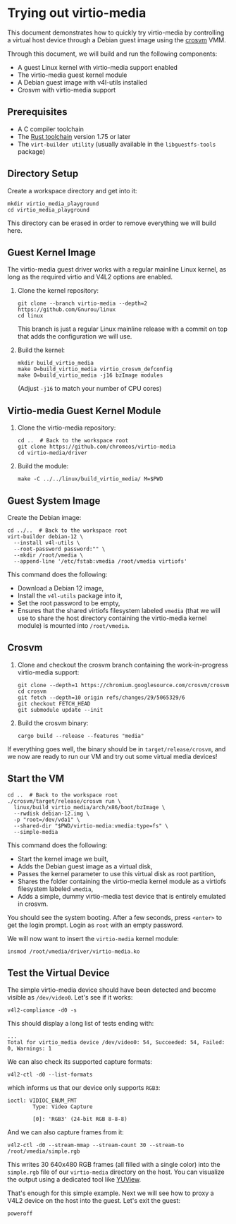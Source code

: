 # Trying out virtio-media

This document demonstrates how to quickly try virtio-media by controlling a
virtual host device through a Debian guest image using the
[crosvm](https://crosvm.dev/book/) VMM.

Through this document, we will build and run the following components:

- A guest Linux kernel with virtio-media support enabled
- The virtio-media guest kernel module
- A Debian guest image with v4l-utils installed
- Crosvm with virtio-media support

## Prerequisites

- A C compiler toolchain
- The [Rust toolchain](https://rustup.rs/) version 1.75 or later
- The `virt-builder utility` (usually available in the `libguestfs-tools`
  package)

## Directory Setup

Create a workspace directory and get into it:

```console
mkdir virtio_media_playground
cd virtio_media_playground
```

This directory can be erased in order to remove everything we will build here.

## Guest Kernel Image

The virtio-media guest driver works with a regular mainline Linux kernel, as
long as the required virtio and V4L2 options are enabled.

1. Clone the kernel repository:

   ```console
   git clone --branch virtio-media --depth=2 https://github.com/Gnurou/linux
   cd linux
   ```

   This branch is just a regular Linux mainline release with a commit on top
   that adds the configuration we will use.

2. Build the kernel:

   ```console
   mkdir build_virtio_media
   make O=build_virtio_media virtio_crosvm_defconfig
   make O=build_virtio_media -j16 bzImage modules
   ```

   (Adjust `-j16` to match your number of CPU cores)

## Virtio-media Guest Kernel Module

1. Clone the virtio-media repository:

   ```console
   cd ..  # Back to the workspace root
   git clone https://github.com/chromeos/virtio-media
   cd virtio-media/driver
   ```

2. Build the module:

   ```console
   make -C ../../linux/build_virtio_media/ M=$PWD
   ```

## Guest System Image

Create the Debian image:

```console
cd ../..  # Back to the workspace root
virt-builder debian-12 \
  --install v4l-utils \
  --root-password password:"" \
  --mkdir /root/vmedia \
  --append-line '/etc/fstab:vmedia /root/vmedia virtiofs'
```

This command does the following:

- Download a Debian 12 image,
- Install the `v4l-utils` package into it,
- Set the root password to be empty,
- Ensures that the shared virtiofs filesystem labeled `vmedia` (that we will use
  to share the host directory containing the virtio-media kernel module) is
  mounted into `/root/vmedia`.

## Crosvm

1. Clone and checkout the crosvm branch containing the work-in-progress
   virtio-media support:

   ```console
   git clone --depth=1 https://chromium.googlesource.com/crosvm/crosvm
   cd crosvm
   git fetch --depth=10 origin refs/changes/29/5065329/6
   git checkout FETCH_HEAD
   git submodule update --init
   ```

2. Build the crosvm binary:

   ```console
   cargo build --release --features "media"
   ```

If everything goes well, the binary should be in `target/release/crosvm`, and we
now are ready to run our VM and try out some virtual media devices!

## Start the VM

```console
cd ..  # Back to the workspace root
./crosvm/target/release/crosvm run \
  linux/build_virtio_media/arch/x86/boot/bzImage \
  --rwdisk debian-12.img \
  -p "root=/dev/vda1" \
  --shared-dir "$PWD/virtio-media:vmedia:type=fs" \
  --simple-media
```

This command does the following:

- Start the kernel image we built,
- Adds the Debian guest image as a virtual disk,
- Passes the kernel parameter to use this virtual disk as root partition,
- Shares the folder containing the virtio-media kernel module as a virtiofs
  filesystem labeled `vmedia`,
- Adds a simple, dummy virtio-media test device that is entirely emulated in
  crosvm.

You should see the system booting. After a few seconds, press `<enter>` to get
the login prompt. Login as `root` with an empty password.

We will now want to insert the `virtio-media` kernel module:

```console
insmod /root/vmedia/driver/virtio-media.ko
```

## Test the Virtual Device

The simple virtio-media device should have been detected and become visible as
`/dev/video0`. Let's see if it works:

```console
v4l2-compliance -d0 -s
```

This should display a long list of tests ending with:

```console
...
Total for virtio_media device /dev/video0: 54, Succeeded: 54, Failed: 0, Warnings: 1
```

We can also check its supported capture formats:

```console
v4l2-ctl -d0 --list-formats
```

which informs us that our device only supports `RGB3`:

```console
ioctl: VIDIOC_ENUM_FMT
        Type: Video Capture

        [0]: 'RGB3' (24-bit RGB 8-8-8)
```

And we can also capture frames from it:

```console
v4l2-ctl -d0 --stream-mmap --stream-count 30 --stream-to /root/vmedia/simple.rgb
```

This writes 30 640x480 RGB frames (all filled with a single color) into the
`simple.rgb` file of our `virtio-media` directory on the host. You can visualize
the output using a dedicated tool like [YUView](https://github.com/IENT/YUView).

That's enough for this simple example. Next we will see how to proxy a V4L2
device on the host into the guest. Let's exit the guest:

```console
poweroff
```

